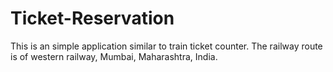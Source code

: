 # Ticket-Reservation
This is an simple application similar to train ticket counter. The railway route is of western railway, Mumbai, Maharashtra, India. 
